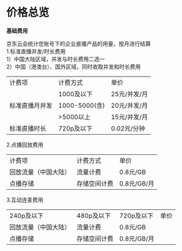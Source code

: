 # 价格总览

**基础费用**   

京东云会统计您账号下的企业直播产品的用量，按月进行结算     
1.标准直播并发/时长费用    
1）中国大陆区域，并发与时长费用二选一    
2）中国（港澳台）、国外区域，同时收取并发和时长费用      
<table>
<tr>
    <td>计费项<br/>
    <td>计费方式<br/>  
  <td>单价</td>
</tr>
  <tr>
    <td rowspan="3"> 标准直播月并发<br/>
    <td>1000及以下</td>
    <td>25元/并发/月</td>
</tr>
<tr>
    <td>1000-5000(含)</td>
    <td>20元/并发/月</td>
</tr>
  <tr>
    <td>>5000以上</td>
    <td>15元/并发/月</td>
</tr>
<tr>
    <td>标准直播时长</td>
    <td>720p及以下</td>
    <td>0.02元/分钟</td>
</tr>
</tr>
</table>

2.点播回放费用    
<table>
<tr>
    <td>计费项<br/>
    <td>计费方式<br/>  
  <td>单价</td>
</tr>
<tr>
    <td>回放流量（中国大陆）</td>
    <td>流量计费</td>
    <td>0.8元/GB</td>
</tr>
<tr>
    <td>点播存储</td>
    <td>存储空间计费</td>
    <td>0.8元/GB/月</td>
</tr>
</table>

3.互动连麦费用   
<table>
<tr>
    <td>240p及以下<br/>
    <td>480p及以下<br/>  
    <td>720p及以下<br/>  
  <td>单价</td>
</tr>
<tr>
    <td>回放流量（中国大陆）</td>
    <td>流量计费</td>
    <td>0.8元/GB</td>
</tr>
<tr>
    <td>点播存储</td>
    <td>存储空间计费</td>
    <td>0.8元/GB/月</td>
</tr>
</table>
